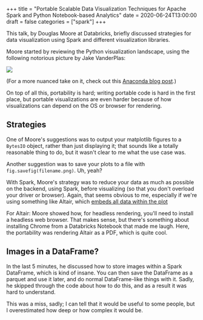 +++
title = "Portable Scalable Data Visualization Techniques for Apache Spark and Python Notebook-based Analytics"
date = 2020-06-24T13:00:00
draft = false
categories = ["spark"]
+++

This talk, by Douglas Moore at Databricks, briefly discussed strategies for data visualization using Spark and different visualization libraries.

<!--more-->

Moore started by reviewing the Python visualization landscape, using the following notorious picture by Jake VanderPlas:

<img src="https://www.anaconda.com/wp-content/uploads/2019/01/PythonVisLandscape.jpg">

(For a more nuanced take on it, check out this [Anaconda blog post](https://www.anaconda.com/blog/python-data-visualization-2018-why-so-many-libraries).)

On top of all this, portability is hard; writing portable code is hard in the first place, but portable visualizations are even harder because of how visualizations can depend on the OS or browser for rendering. 

## Strategies
One of Moore's suggestions was to output your matplotlib figures to a `BytesIO` object, rather than just displaying it; that sounds like a totally reasonable thing to do, but it wasn't clear to me what the use case was.

Another suggestion was to save your plots to a file with `fig.savefig(filename.png)`. Uh, yeah?

With Spark, Moore's strategy was to reduce your data as much as possible on the backend, using Spark, before visualizing (so that you don't overload your driver or browser). Again, that seems obvious to me, especially if we're using something like Altair, which [embeds all data within the plot](https://altair-viz.github.io/user_guide/faq.html#maxrowserror-how-can-i-plot-large-datasets.)

For Altair: Moore showed how, for headless rendering, you'll need to install a headless web browser. That makes sense, but there's something about installing Chrome from a Databricks Notebook that made me laugh. Here, the portability was rendering Altair as a PDF, which is quite cool.

## Images in a DataFrame?
In the last 5 minutes, he discussed how to store images within a Spark DataFrame, which is kind of insane. You can then save the DataFrame as a parquet and use it later, and do normal DataFrame-like things with it. Sadly, he skipped through the code about how to do this, and as a result it was hard to understand.

This was a miss, sadly; I can tell that it would be useful to some people, but I overestimated how deep or how complex it would be.

